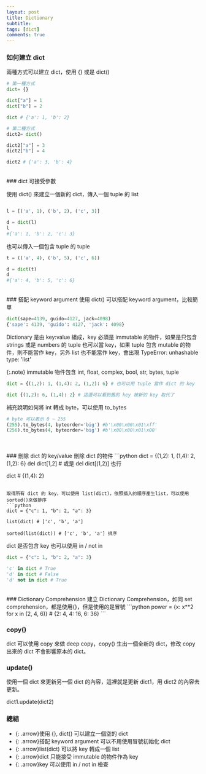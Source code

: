 ```yaml
---
layout: post
title: Dictionary
subtitle: 
tags: [dict]
comments: true
---
```


### 如何建立 dict

兩種方式可以建立 dict，使用 {} 或是 dict() 
```python
# 第一種方式
dict= {}

dict["a"] = 1
dict["b"] = 2

dict # {'a': 1, 'b': 2}

# 第二種方式
dict2= dict()

dict2["a"] = 3
dict2["b"] = 4

dict2 # {'a': 3, 'b': 4}

```
<br/>
### dict 可接受參數

使用 dict() 來建立一個新的 dict，傳入一個 tuple 的 list

```python

l = [('a', 1), ('b', 2), ('c', 3)]

d = dict(l)
l 
#{'a': 1, 'b': 2, 'c': 3}
```

也可以傳入一個包含 tuple 的 tuple

```python
t = (('a', 4), ('b', 5), ('c', 6))

d = dict(t)
d 
#{'a': 4, 'b': 5, 'c': 6}
```
<br/>
### 搭配 keyword argument
使用 dict() 可以搭配 keyword argument，比較簡單

```python
dict(sape=4139, guido=4127, jack=4098)
{'sape': 4139, 'guido': 4127, 'jack': 4098}
```

Dictionary 是由 key:value 組成，key 必須是 immutable 的物件，如果是只包含 strings 或是 numbers 的 tuple 也可以當 key，如果 tuple 包含 mutable 的物件，則不能當作 key，另外 list 也不能當作 key，會出現 TypeError: unhashable type: 'list'

{:.note}
immutable 物件包含 int, float, complex, bool, str, bytes, tuple

```python
dict = {(1,2): 1, (1,4): 2, (1,2): 6} # 也可以用 tuple 當作 dict 的 key

dict {(1,2): 6, (1,4): 2} # 這邊可以看到舊的 key 被新的 key 取代了

```

補充說明如何將 int 轉成 byte，可以使用 to_bytes
```python
# byte 可以表示 0 ~ 255
(255).to_bytes(4, byteorder='big') #b'\x00\x00\x01\xff'
(256).to_bytes(4, byteorder='big') #b'\x00\x00\x01\x00'
```
<br/>


<br/>
### 刪除 dict 的 key/value
刪除 dict 的物件
```python
dict = {(1,2): 1, (1,4): 2, (1,2): 6}
del dict[1,2] # 或是 del dict[(1,2)] 也行

dict # {(1,4): 2}
```

取得所有 dict 的 key，可以使用 list(dict)，依照插入的順序產生list，可以使用sorted()來做排序
```python
dict = {"c": 1, "b": 2, "a": 3}

list(dict) # ['c', 'b', 'a']

sorted(list(dict)) # ['c', 'b', 'a'] 排序

```

dict 是否包含 key 也可以使用 in / not in
```python
dict = {"c": 1, "b": 2, "a": 3}

'c' in dict # True
'd' in dict # False
'd' not in dict # True

```
<br/>
### Dictionary Comprehension
建立 Dictionary Comprehension，如同 set comprehension，都是使用{}，但是使用的是冒號
```python
power = {x: x**2 for x in (2, 4, 6)}
# {2: 4, 4: 16, 6: 36}
```
<br>

### copy()

dict 可以使用 copy 來做 deep copy，copy() 生出一個全新的 dict，修改 copy 出來的 dict 不會影響原本的 dict。

### update()

使用一個 dict 來更新另一個 dict 的內容，這裡就是更新 dict1，用 dict2 的內容去更新。 

dict1.update(dict2)

### 總結
- {: .arrow}使用 {}, dict() 可以建立一個空的 dict
- {: .arrow}搭配 keyword argument 可以不用使用冒號初始化 dict
- {: .arrow}list(dict) 可以將 key 轉成一個 list
- {: .arrow}dict 只能接受 immutable 的物件作為 key
- {: .arrow}key 可以使用 in / not in 檢查

<br/>
<br/>
<br/>
